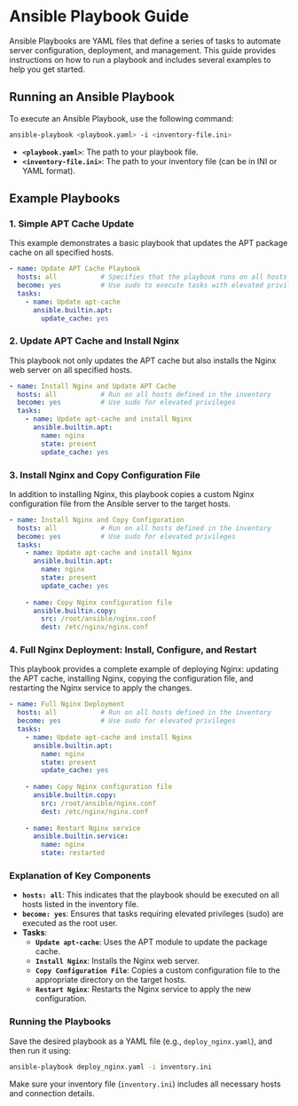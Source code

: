 

# Ansible Playbook Guide

Ansible Playbooks are YAML files that define a series of tasks to automate server configuration, deployment, and management. This guide provides instructions on how to run a playbook and includes several examples to help you get started.

## Running an Ansible Playbook

To execute an Ansible Playbook, use the following command:

```bash
ansible-playbook <playbook.yaml> -i <inventory-file.ini>
```

- **`<playbook.yaml>`**: The path to your playbook file.
- **`<inventory-file.ini>`**: The path to your inventory file (can be in INI or YAML format).

## Example Playbooks

### 1. Simple APT Cache Update

This example demonstrates a basic playbook that updates the APT package cache on all specified hosts.

```yaml
- name: Update APT Cache Playbook
  hosts: all           # Specifies that the playbook runs on all hosts defined in the inventory
  become: yes          # Use sudo to execute tasks with elevated privileges
  tasks:
    - name: Update apt-cache
      ansible.builtin.apt:
        update_cache: yes
```

### 2. Update APT Cache and Install Nginx

This playbook not only updates the APT cache but also installs the Nginx web server on all specified hosts.

```yaml
- name: Install Nginx and Update APT Cache
  hosts: all           # Run on all hosts defined in the inventory
  become: yes          # Use sudo for elevated privileges
  tasks:
    - name: Update apt-cache and install Nginx
      ansible.builtin.apt:
        name: nginx
        state: present
        update_cache: yes
```

### 3. Install Nginx and Copy Configuration File

In addition to installing Nginx, this playbook copies a custom Nginx configuration file from the Ansible server to the target hosts.

```yaml
- name: Install Nginx and Copy Configuration
  hosts: all           # Run on all hosts defined in the inventory
  become: yes          # Use sudo for elevated privileges
  tasks:
    - name: Update apt-cache and install Nginx
      ansible.builtin.apt:
        name: nginx
        state: present
        update_cache: yes
        
    - name: Copy Nginx configuration file
      ansible.builtin.copy:
        src: /root/ansible/nginx.conf
        dest: /etc/nginx/nginx.conf
```

### 4. Full Nginx Deployment: Install, Configure, and Restart

This playbook provides a complete example of deploying Nginx: updating the APT cache, installing Nginx, copying the configuration file, and restarting the Nginx service to apply the changes.

```yaml
- name: Full Nginx Deployment
  hosts: all           # Run on all hosts defined in the inventory
  become: yes          # Use sudo for elevated privileges
  tasks:
    - name: Update apt-cache and install Nginx
      ansible.builtin.apt:
        name: nginx
        state: present
        update_cache: yes
        
    - name: Copy Nginx configuration file
      ansible.builtin.copy:
        src: /root/ansible/nginx.conf
        dest: /etc/nginx/nginx.conf
        
    - name: Restart Nginx service
      ansible.builtin.service:
        name: nginx
        state: restarted
```

### Explanation of Key Components

- **`hosts: all`**: This indicates that the playbook should be executed on all hosts listed in the inventory file.
- **`become: yes`**: Ensures that tasks requiring elevated privileges (sudo) are executed as the root user.
- **Tasks**:
  - **`Update apt-cache`**: Uses the APT module to update the package cache.
  - **`Install Nginx`**: Installs the Nginx web server.
  - **`Copy Configuration File`**: Copies a custom configuration file to the appropriate directory on the target hosts.
  - **`Restart Nginx`**: Restarts the Nginx service to apply the new configuration.

### Running the Playbooks

Save the desired playbook as a YAML file (e.g., `deploy_nginx.yaml`), and then run it using:

```bash
ansible-playbook deploy_nginx.yaml -i inventory.ini
```

Make sure your inventory file (`inventory.ini`) includes all necessary hosts and connection details.
